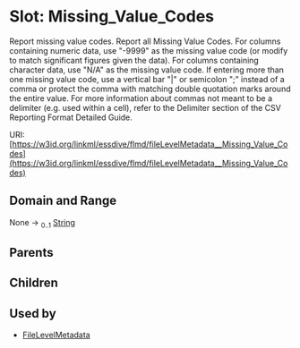 
# Slot: Missing_Value_Codes


Report missing value codes. Report all Missing Value Codes. For columns containing numeric data, use "-9999" as the missing value code (or modify to match significant figures given the data). For columns containing character data, use "N/A" as the missing value code. If entering more than one missing value code, use a vertical bar "|" or semicolon ";" instead of a comma or protect the comma with matching double quotation marks around the entire value. For more information about commas not meant to be a delimiter (e.g. used within a cell), refer to the Delimiter section of the CSV Reporting Format Detailed Guide.

URI: [https://w3id.org/linkml/essdive/flmd/fileLevelMetadata__Missing_Value_Codes](https://w3id.org/linkml/essdive/flmd/fileLevelMetadata__Missing_Value_Codes)


## Domain and Range

None &#8594;  <sub>0..1</sub> [String](types/String.md)

## Parents


## Children


## Used by

 * [FileLevelMetadata](FileLevelMetadata.md)
